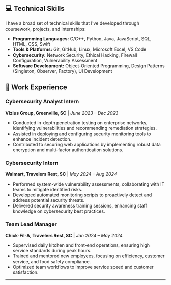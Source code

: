 ## 💻 **Technical Skills**
I have a broad set of technical skills that I've developed through coursework, projects, and internships:

- **Programming Languages:** C/C++, Python, Java, JavaScript, SQL, HTML, CSS, Swift  
- **Tools & Platforms:** Git, GitHub, Linux, Microsoft Excel, VS Code  
- **Cybersecurity:** Network Security, Ethical Hacking, Firewall Configuration, Vulnerability Assessment  
- **Software Development:** Object-Oriented Programming, Design Patterns (Singleton, Observer, Factory), UI Development  


## 🚀 **Work Experience**

### Cybersecurity Analyst Intern  
**Vizius Group, Greenville, SC** | *June 2023 – Dec 2023*  
- Conducted in-depth penetration testing on enterprise networks, identifying vulnerabilities and recommending remediation strategies.  
- Assisted in deploying and configuring security monitoring tools to enhance incident detection.  
- Contributed to securing web applications by implementing robust data encryption and multi-factor authentication solutions.  

### Cybersecurity Intern  
**Walmart, Travelers Rest, SC** | *May 2024 – Aug 2024*  
- Performed system-wide vulnerability assessments, collaborating with IT teams to mitigate identified risks.  
- Developed automated monitoring scripts to proactively detect and address potential security threats.  
- Delivered security awareness training sessions, enhancing staff knowledge on cybersecurity best practices.  

### Team Lead Manager  
**Chick-Fil-A, Travelers Rest, SC** | *Jan 2024 – May 2024*  
- Supervised daily kitchen and front-end operations, ensuring high service standards during peak hours.  
- Trained and mentored new employees, focusing on efficiency, customer service, and food safety compliance.  
- Optimized team workflows to improve service speed and customer satisfaction.  

---
